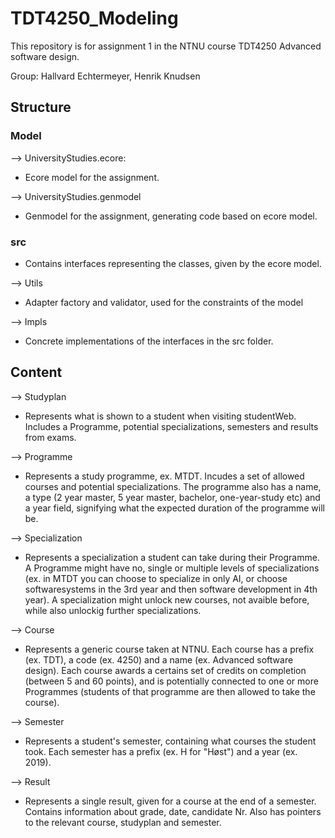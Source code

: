# TDT4250_Modeling

This repository is for assignment 1 in the NTNU course TDT4250 Advanced software design.

Group: Hallvard Echtermeyer, Henrik Knudsen

## Structure

### Model

--> UniversityStudies.ecore:

  - Ecore model for the assignment.
  
--> UniversityStudies.genmodel

  - Genmodel for the assignment, generating code based on ecore model.
  
### src
  - Contains interfaces representing the classes, given by the ecore model.
  
--> Utils

  - Adapter factory and validator, used for the constraints of the model
  
--> Impls
  
  - Concrete implementations of the interfaces in the src folder.

## Content

--> Studyplan

  - Represents what is shown to a student when visiting studentWeb. Includes a Programme, potential specializations, semesters and results from exams.
  
--> Programme

  - Represents a study programme, ex. MTDT. Incudes a set of allowed courses and potential specializations. The programme also has a name, a type (2 year master, 5 year master, bachelor, one-year-study etc) and a year field, signifying what the expected duration of the programme will be.
  
--> Specialization

  - Represents a specialization a student can take during their Programme. A Programme might have no, single or multiple levels of specializations (ex. in MTDT you can choose to specialize in only AI, or choose softwaresystems in the 3rd year and then software development in 4th year). A specialization might unlock new courses, not avaible before, while also unlockig further specializations.
  
--> Course

  - Represents a generic course taken at NTNU. Each course has a prefix (ex. TDT), a code (ex. 4250) and a name (ex. Advanced software design). Each course awards a certains set of credits on completion (between 5 and 60 points), and is potentially connected to one or more Programmes (students of that programme are then allowed to take the course).
  
--> Semester

  - Represents a student's semester, containing what courses the student took. Each semester has a prefix (ex. H for "Høst") and a year (ex. 2019). 
  
--> Result

  - Represents a single result, given for a course at the end of a semester. Contains information about grade, date, candidate Nr. Also has pointers to the relevant course, studyplan and semester. 
  
  
  

  
  

